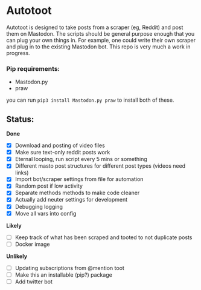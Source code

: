 # Autotoot
Autotoot is designed to take posts from a scraper (eg, Reddit) and post them on Mastodon. The scripts should be general purpose enough
that you can plug your own things in. For example, one could write their own scraper and plug in to the existing Mastodon bot. This repo
is very much a work in progress.

### Pip requirements:
 - Mastodon.py
 - praw

you can run `pip3 install Mastodon.py praw` to install both of these.

## Status:
**Done**
- [x] Download and posting of video files
- [x] Make sure text-only reddit posts work
- [x] Eternal looping, run script every 5 mins or something
- [x] Different masto post structures for different post types (videos need links)
- [x] Import bot/scraper settings from file for automation
- [x] Random post if low activity
- [x] Separate methods methods to make code cleaner
- [x] Actually add neuter settings for development
- [x] Debugging logging
- [x] Move all vars into config

**Likely**
- [ ] Keep track of what has been scraped and tooted to not duplicate posts
- [ ] Docker image

**Unlikely**
- [ ] Updating subscriptions from @mention toot
- [ ] Make this an installable (pip?) package
- [ ] Add twitter bot
